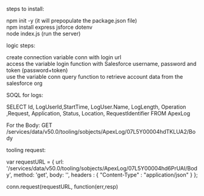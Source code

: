 steps to install:

npm init -y (it will prepopulate the package.json file) <br />
npm install express jsforce dotenv <br />
node index.js (run the server) <br />


logic steps: <br />

create connection variable conn with login url  <br />
access the variable login function with Salesforce username, password and token (password+token) <br />
use the variable conn query function to retrieve account data from the salesforce org <br />

SOQL for logs: 

SELECT Id, LogUserId,StartTime, LogUser.Name, LogLength, Operation ,Request, Application, Status, Location, RequestIdentifier FROM ApexLog 

For the Body: GET /services/data/v50.0/tooling/sobjects/ApexLog/07L5Y00004hdTKLUA2/Body

tooling request:

var requestURL = {
    url: '/services/data/v50.0/tooling/sobjects/ApexLog/07L5Y00004hd6PrUAI/Body',
    method: 'get',
    body: '',
    headers : {
            "Content-Type" : "application/json"
        }
  };

conn.request(requestURL, function(err,resp)



